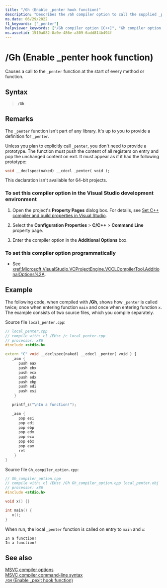 ```yaml
---
title: "/Gh (Enable _penter hook function)"
description: "Describes the /Gh compiler option to call the supplied _penter function."
ms.date: 06/29/2022
f1_keywords: ["_penter"]
helpviewer_keywords: ["/Gh compiler option [C++]", "Gh compiler option [C++]", "_penter function", "-Gh compiler option [C++]"]
ms.assetid: 1510a082-8a0e-486e-a309-6add814b494f
---
```

# /Gh (Enable _penter hook function)

Causes a call to the `_penter` function at the start of every method or function.

## Syntax

> **`/Gh`**

## Remarks

The `_penter` function isn't part of any library. It's up to you to provide a definition for `_penter`.

Unless you plan to explicitly call `_penter`, you don't need to provide a prototype. The function must push the content of all registers on entry and pop the unchanged content on exit. It must appear as if it had the following prototype:

```cpp
void __declspec(naked) __cdecl _penter( void );
```

This declaration isn't available for 64-bit projects.

### To set this compiler option in the Visual Studio development environment

1. Open the project's **Property Pages** dialog box. For details, see [Set C++ compiler and build properties in Visual Studio](../working-with-project-properties.md).

1. Select the **Configuration Properties** > **C/C++** > **Command Line** property page.

1. Enter the compiler option in the **Additional Options** box.

### To set this compiler option programmatically

- See <xref:Microsoft.VisualStudio.VCProjectEngine.VCCLCompilerTool.AdditionalOptions%2A>.

## Example

The following code, when compiled with **/Gh**, shows how `_penter` is called twice; once when entering function `main` and once when entering function `x`. The example consists of two source files, which you compile separately.

Source file `local_penter.cpp`:

```cpp
// local_penter.cpp
// compile with: cl /EHsc /c local_penter.cpp
// processor: x86
#include <stdio.h>

extern "C" void __declspec(naked) __cdecl _penter( void ) {
   _asm {
      push eax
      push ebx
      push ecx
      push edx
      push ebp
      push edi
      push esi
    }

   printf_s("\nIn a function!");

   _asm {
      pop esi
      pop edi
      pop ebp
      pop edx
      pop ecx
      pop ebx
      pop eax
      ret
    }
}
```

Source file `Gh_compiler_option.cpp`:

```cpp
// Gh_compiler_option.cpp
// compile with: cl /EHsc /Gh Gh_compiler_option.cpp local_penter.obj
// processor: x86
#include <stdio.h>

void x() {}

int main() {
   x();
}
```

When run, the local `_penter` function is called on entry to `main` and `x`:

```Output
In a function!
In a function!
```

## See also

[MSVC compiler options](compiler-options.md)<br/>
[MSVC compiler command-line syntax](compiler-command-line-syntax.md)<br/>
[`/GH` (Enable _pexit hook function)](gh-enable-pexit-hook-function.md)
